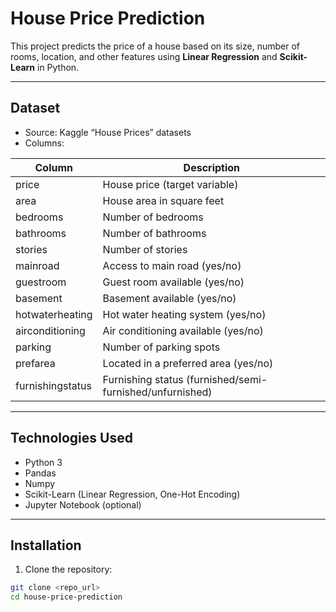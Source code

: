 # House Price Prediction

This project predicts the price of a house based on its size, number of rooms, location, and other features using **Linear Regression** and **Scikit-Learn** in Python.

---

##  Dataset

- Source: Kaggle “House Prices” datasets
- Columns:

| Column | Description |
|--------|-------------|
| price | House price (target variable) |
| area | House area in square feet |
| bedrooms | Number of bedrooms |
| bathrooms | Number of bathrooms |
| stories | Number of stories |
| mainroad | Access to main road (yes/no) |
| guestroom | Guest room available (yes/no) |
| basement | Basement available (yes/no) |
| hotwaterheating | Hot water heating system (yes/no) |
| airconditioning | Air conditioning available (yes/no) |
| parking | Number of parking spots |
| prefarea | Located in a preferred area (yes/no) |
| furnishingstatus | Furnishing status (furnished/semi-furnished/unfurnished) |

---

## Technologies Used

- Python 3
- Pandas
- Numpy
- Scikit-Learn (Linear Regression, One-Hot Encoding)
- Jupyter Notebook (optional)

---

##  Installation

1. Clone the repository:

```bash
git clone <repo_url>
cd house-price-prediction
